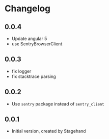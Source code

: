 # Changelog

## 0.0.4

- Update angular 5
- use SentryBrowserClient

## 0.0.3

- fix logger
- fix stacktrace parsing

## 0.0.2

- Use `sentry` package instead of `sentry_client`

## 0.0.1

- Initial version, created by Stagehand

